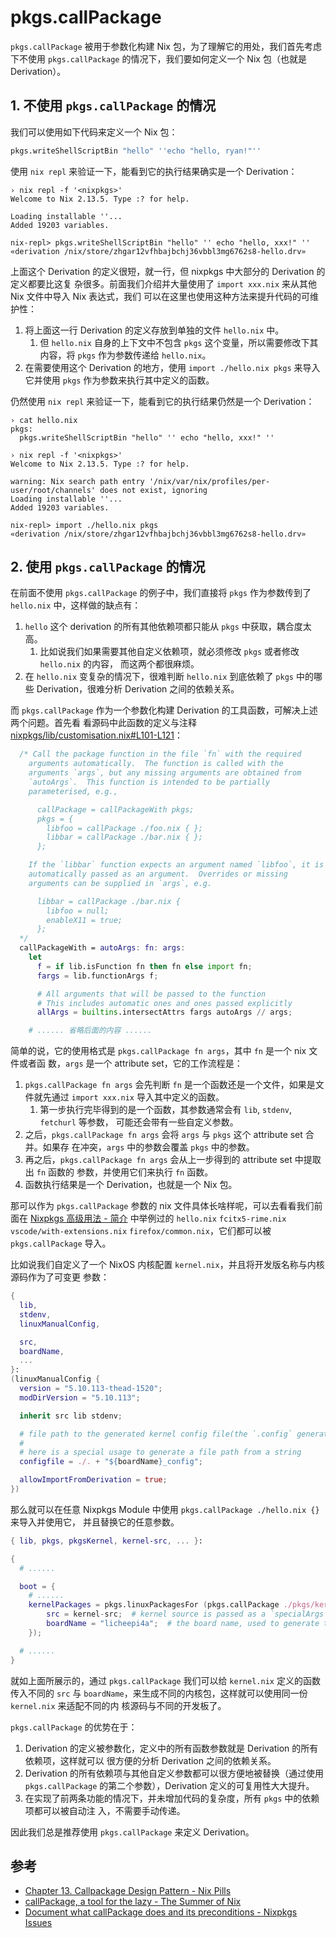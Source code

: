 # pkgs.callPackage

`pkgs.callPackage` 被用于参数化构建 Nix 包，为了理解它的用处，我们首先考虑下不使用
`pkgs.callPackage` 的情况下，我们要如何定义一个 Nix 包（也就是 Derivation）。

## 1. 不使用 `pkgs.callPackage` 的情况

我们可以使用如下代码来定义一个 Nix 包：

```nix
pkgs.writeShellScriptBin "hello" ''echo "hello, ryan!"''
```

使用 `nix repl` 来验证一下，能看到它的执行结果确实是一个 Derivation：

```shell
› nix repl -f '<nixpkgs>'
Welcome to Nix 2.13.5. Type :? for help.

Loading installable ''...
Added 19203 variables.

nix-repl> pkgs.writeShellScriptBin "hello" '' echo "hello, xxx!" ''
«derivation /nix/store/zhgar12vfhbajbchj36vbbl3mg6762s8-hello.drv»
```

上面这个 Derivation 的定义很短，就一行，但 nixpkgs 中大部分的 Derivation 的定义都要比这复
杂很多。前面我们介绍并大量使用了 `import xxx.nix` 来从其他 Nix 文件中导入 Nix 表达式，我们
可以在这里也使用这种方法来提升代码的可维护性：

1. 将上面这一行 Derivation 的定义存放到单独的文件 `hello.nix` 中。
   1. 但 `hello.nix` 自身的上下文中不包含 `pkgs` 这个变量，所以需要修改下其内容，将 `pkgs`
      作为参数传递给 `hello.nix`。
1. 在需要使用这个 Derivation 的地方，使用 `import ./hello.nix pkgs` 来导入它并使用 `pkgs`
   作为参数来执行其中定义的函数。

仍然使用 `nix repl` 来验证一下，能看到它的执行结果仍然是一个 Derivation：

```shell
› cat hello.nix
pkgs:
  pkgs.writeShellScriptBin "hello" '' echo "hello, xxx!" ''

› nix repl -f '<nixpkgs>'
Welcome to Nix 2.13.5. Type :? for help.

warning: Nix search path entry '/nix/var/nix/profiles/per-user/root/channels' does not exist, ignoring
Loading installable ''...
Added 19203 variables.

nix-repl> import ./hello.nix pkgs
«derivation /nix/store/zhgar12vfhbajbchj36vbbl3mg6762s8-hello.drv»
```

## 2. 使用 `pkgs.callPackage` 的情况

在前面不使用 `pkgs.callPackage` 的例子中，我们直接将 `pkgs` 作为参数传到了 `hello.nix`
中，这样做的缺点有：

1. `hello` 这个 derivation 的所有其他依赖项都只能从 `pkgs` 中获取，耦合度太高。
   1. 比如说我们如果需要其他自定义依赖项，就必须修改 `pkgs` 或者修改 `hello.nix` 的内容，
      而这两个都很麻烦。
1. 在 `hello.nix` 变复杂的情况下，很难判断 `hello.nix` 到底依赖了 `pkgs` 中的哪些
   Derivation，很难分析 Derivation 之间的依赖关系。

而 `pkgs.callPackage` 作为一个参数化构建 Derivation 的工具函数，可解决上述两个问题。首先看
看源码中此函数的定义与注释
[nixpkgs/lib/customisation.nix#L101-L121](https://github.com/NixOS/nixpkgs/blob/fe138d3/lib/customisation.nix#L101-L121)：

```nix
  /* Call the package function in the file `fn` with the required
    arguments automatically.  The function is called with the
    arguments `args`, but any missing arguments are obtained from
    `autoArgs`.  This function is intended to be partially
    parameterised, e.g.,

      callPackage = callPackageWith pkgs;
      pkgs = {
        libfoo = callPackage ./foo.nix { };
        libbar = callPackage ./bar.nix { };
      };

    If the `libbar` function expects an argument named `libfoo`, it is
    automatically passed as an argument.  Overrides or missing
    arguments can be supplied in `args`, e.g.

      libbar = callPackage ./bar.nix {
        libfoo = null;
        enableX11 = true;
      };
  */
  callPackageWith = autoArgs: fn: args:
    let
      f = if lib.isFunction fn then fn else import fn;
      fargs = lib.functionArgs f;

      # All arguments that will be passed to the function
      # This includes automatic ones and ones passed explicitly
      allArgs = builtins.intersectAttrs fargs autoArgs // args;

    # ...... 省略后面的内容 ......
```

简单的说，它的使用格式是 `pkgs.callPackage fn args`，其中 `fn` 是一个 nix 文件或者函
数，`args` 是一个 attribute set，它的工作流程是：

1. `pkgs.callPackage fn args` 会先判断 `fn` 是一个函数还是一个文件，如果是文件就先通过
   `import xxx.nix` 导入其中定义的函数。
   1. 第一步执行完毕得到的是一个函数，其参数通常会有 `lib`, `stdenv`, `fetchurl` 等参数，
      可能还会带有一些自定义参数。
2. 之后，`pkgs.callPackage fn args` 会将 `args` 与 `pkgs` 这个 attribute set 合并。如果存
   在冲突，`args` 中的参数会覆盖 `pkgs` 中的参数。
3. 再之后，`pkgs.callPackage fn args` 会从上一步得到的 attribute set 中提取出 `fn` 函数的
   参数，并使用它们来执行 `fn` 函数。
4. 函数执行结果是一个 Derivation，也就是一个 Nix 包。

那可以作为 `pkgs.callPackage` 参数的 nix 文件具体长啥样呢，可以去看看我们前面在
[Nixpkgs 高级用法 - 简介](./intro.md) 中举例过的 `hello.nix` `fcitx5-rime.nix`
`vscode/with-extensions.nix` `firefox/common.nix`，它们都可以被 `pkgs.callPackage` 导入。

比如说我们自定义了一个 NixOS 内核配置 `kernel.nix`，并且将开发版名称与内核源码作为了可变更
参数：

```nix
{
  lib,
  stdenv,
  linuxManualConfig,

  src,
  boardName,
  ...
}:
(linuxManualConfig {
  version = "5.10.113-thead-1520";
  modDirVersion = "5.10.113";

  inherit src lib stdenv;

  # file path to the generated kernel config file(the `.config` generated by make menuconfig)
  #
  # here is a special usage to generate a file path from a string
  configfile = ./. + "${boardName}_config";

  allowImportFromDerivation = true;
})
```

那么就可以在任意 Nixpkgs Module 中使用 `pkgs.callPackage ./hello.nix {}` 来导入并使用它，
并且替换它的任意参数。

```nix
{ lib, pkgs, pkgsKernel, kernel-src, ... }:

{
  # ......

  boot = {
    # ......
    kernelPackages = pkgs.linuxPackagesFor (pkgs.callPackage ./pkgs/kernel {
        src = kernel-src;  # kernel source is passed as a `specialArgs` and injected into this module.
        boardName = "licheepi4a";  # the board name, used to generate the kernel config file path.
    });

  # ......
}
```

就如上面所展示的，通过 `pkgs.callPackage` 我们可以给 `kernel.nix` 定义的函数传入不同的
`src` 与 `boardName`，来生成不同的内核包，这样就可以使用同一份 `kernel.nix` 来适配不同的内
核源码与不同的开发板了。

`pkgs.callPackage` 的优势在于：

1. Derivation 的定义被参数化，定义中的所有函数参数就是 Derivation 的所有依赖项，这样就可以
   很方便的分析 Derivation 之间的依赖关系。
2. Derivation 的所有依赖项与其他自定义参数都可以很方便地被替换（通过使用
   `pkgs.callPackage` 的第二个参数），Derivation 定义的可复用性大大提升。
3. 在实现了前两条功能的情况下，并未增加代码的复杂度，所有 `pkgs` 中的依赖项都可以被自动注
   入，不需要手动传递。

因此我们总是推荐使用 `pkgs.callPackage` 来定义 Derivation。

## 参考

- [Chapter 13. Callpackage Design Pattern - Nix Pills](https://nixos.org/guides/nix-pills/callpackage-design-pattern.html)
- [callPackage, a tool for the lazy - The Summer of Nix](https://summer.nixos.org/blog/callpackage-a-tool-for-the-lazy/)
- [Document what callPackage does and its preconditions - Nixpkgs Issues](https://github.com/NixOS/nixpkgs/issues/36354)
